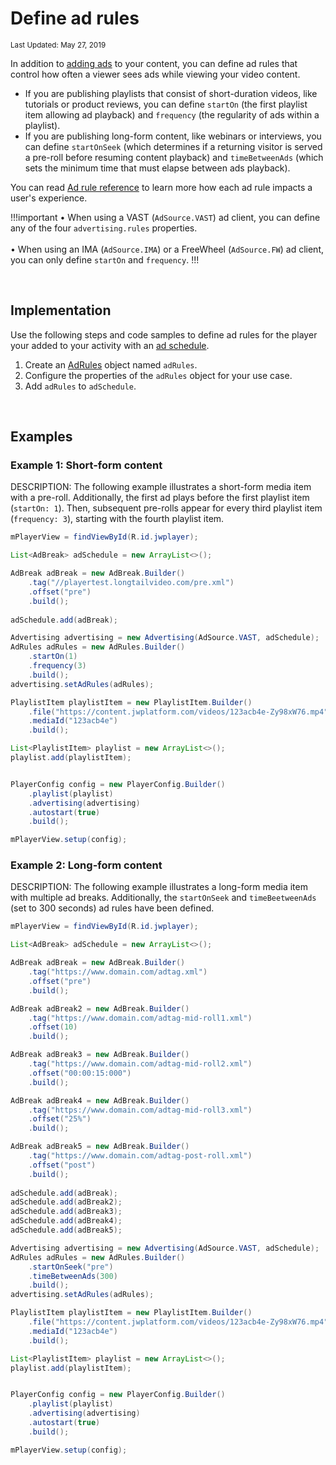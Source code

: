 # Define ad rules

<sup>Last Updated: May 27, 2019</sup>

In addition to [adding ads](../monetize-your-content) to your content, you can define ad rules that control how often a viewer sees ads while viewing your video content. 

* If you are publishing playlists that consist of short-duration videos, like tutorials or product reviews, you can define `startOn` (the first playlist item allowing ad playback) and `frequency` (the regularity of ads within a playlist). 
* If you are publishing long-form content, like webinars or interviews, you can define `startOnSeek` (which determines if a returning visitor is served a pre-roll before resuming content playback) and `timeBetweenAds` (which sets the minimum time that must elapse between ads playback).

You can read [Ad rule reference](https://support.jwplayer.com/articles/ad-rules-reference) to learn more how each ad rule impacts a user's experience.

!!!important
&bull; When using a VAST (`AdSource.VAST`) ad client, you can define any of the four `advertising.rules` properties.<br/><br/>&bull; When using an IMA (`AdSource.IMA`) or a FreeWheel (`AdSource.FW`) ad client, you can only define `startOn` and `frequency`.
!!!

<br/>

## Implementation

Use the following steps and code samples to define ad rules for the player your added to your activity with an [ad schedule](../monetize-your-content).

1. Create an <a href="https://developer.jwplayer.com/sdk/android/reference/index.html?com/longtailvideo/jwplayer/media/ads/AdRules.Builder.html" target="_blank">AdRules</a> object named `adRules`.
2. Configure the properties of the `adRules` object for your use case.
3. Add `adRules` to `adSchedule`.

<br/>

## Examples

### Example 1: Short-form content

DESCRIPTION: The following example illustrates a short-form media item with a pre-roll. Additionally, the first ad plays before the first playlist item (`startOn: 1`). Then, subsequent pre-rolls appear for every third playlist item (`frequency: 3`), starting with the fourth playlist item.

```java
mPlayerView = findViewById(R.id.jwplayer);

List<AdBreak> adSchedule = new ArrayList<>();

AdBreak adBreak = new AdBreak.Builder()
    .tag("//playertest.longtailvideo.com/pre.xml")
    .offset("pre")
    .build();
        
adSchedule.add(adBreak);

Advertising advertising = new Advertising(AdSource.VAST, adSchedule);
AdRules adRules = new AdRules.Builder()
    .startOn(1)
    .frequency(3)
    .build();
advertising.setAdRules(adRules);

PlaylistItem playlistItem = new PlaylistItem.Builder()
    .file("https://content.jwplatform.com/videos/123acb4e-Zy98xW76.mp4")
    .mediaId("123acb4e")
    .build();

List<PlaylistItem> playlist = new ArrayList<>();
playlist.add(playlistItem);


PlayerConfig config = new PlayerConfig.Builder()
    .playlist(playlist)
    .advertising(advertising)
    .autostart(true)
    .build();

mPlayerView.setup(config);
```

### Example 2: Long-form content

DESCRIPTION: The following example illustrates a long-form media item with multiple ad breaks. Additionally, the `startOnSeek` and `timeBeetweenAds` (set to 300 seconds) ad rules have been defined.

```java
mPlayerView = findViewById(R.id.jwplayer);

List<AdBreak> adSchedule = new ArrayList<>();

AdBreak adBreak = new AdBreak.Builder()
    .tag("https://www.domain.com/adtag.xml")
    .offset("pre")
    .build();

AdBreak adBreak2 = new AdBreak.Builder()
    .tag("https://www.domain.com/adtag-mid-roll1.xml")
    .offset(10)
    .build();

AdBreak adBreak3 = new AdBreak.Builder()
    .tag("https://www.domain.com/adtag-mid-roll2.xml")
    .offset("00:00:15:000")
    .build();

AdBreak adBreak4 = new AdBreak.Builder()
    .tag("https://www.domain.com/adtag-mid-roll3.xml")
    .offset("25%")
    .build();

AdBreak adBreak5 = new AdBreak.Builder()
    .tag("https://www.domain.com/adtag-post-roll.xml")
    .offset("post")
    .build();
        
adSchedule.add(adBreak);
adSchedule.add(adBreak2);
adSchedule.add(adBreak3);
adSchedule.add(adBreak4);
adSchedule.add(adBreak5);

Advertising advertising = new Advertising(AdSource.VAST, adSchedule);
AdRules adRules = new AdRules.Builder()
    .startOnSeek("pre")
    .timeBetweenAds(300)
    .build();
advertising.setAdRules(adRules);

PlaylistItem playlistItem = new PlaylistItem.Builder()
    .file("https://content.jwplatform.com/videos/123acb4e-Zy98xW76.mp4")
    .mediaId("123acb4e")
    .build();

List<PlaylistItem> playlist = new ArrayList<>();
playlist.add(playlistItem);


PlayerConfig config = new PlayerConfig.Builder()
    .playlist(playlist)
    .advertising(advertising)
    .autostart(true)
    .build();

mPlayerView.setup(config);
```